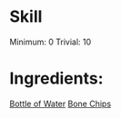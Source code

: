 <!-- TITLE: Bonespur Potion -->
<!-- SUBTITLE: Full of sharp bone spurs -->

# Skill
Minimum: 0
Trivial: 10
# Ingredients:
[Bottle of Water](bottle-of-water)
[Bone Chips](bone-chips)